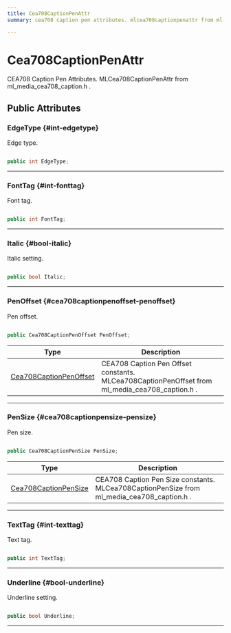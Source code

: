 ```yaml
---
title: Cea708CaptionPenAttr
summary: cea708 caption pen attributes. mlcea708captionpenattr from ml-media-cea708-caption.h. 

---
```


# Cea708CaptionPenAttr




CEA708 Caption Pen Attributes.  MLCea708CaptionPenAttr  from  ml&#95;media&#95;cea708&#95;caption.h .   





## Public Attributes

### EdgeType {#int-edgetype}

Edge type. 

```csharp

public int EdgeType;

```






-----------

### FontTag {#int-fonttag}

Font tag. 

```csharp

public int FontTag;

```






-----------

### Italic {#bool-italic}

Italic setting. 

```csharp

public bool Italic;

```






-----------

### PenOffset {#cea708captionpenoffset-penoffset}

Pen offset. 

```csharp

public Cea708CaptionPenOffset PenOffset;

```

| Type | Description  | 
|--|--|
| [Cea708CaptionPenOffset](/versioned_docs/version-14-Jun-2023/unity-api/api/UnityEngine.XR.MagicLeap/MLMedia/ParserCEA708/UnityEngine.XR.MagicLeap.MLMedia.ParserCEA708.md#enums-cea708captionpenoffset) | CEA708 Caption Pen Offset constants.  MLCea708CaptionPenOffset  from  ml&#95;media&#95;cea708&#95;caption.h .  |





-----------

### PenSize {#cea708captionpensize-pensize}

Pen size. 

```csharp

public Cea708CaptionPenSize PenSize;

```

| Type | Description  | 
|--|--|
| [Cea708CaptionPenSize](/versioned_docs/version-14-Jun-2023/unity-api/api/UnityEngine.XR.MagicLeap/MLMedia/ParserCEA708/UnityEngine.XR.MagicLeap.MLMedia.ParserCEA708.md#enums-cea708captionpensize) | CEA708 Caption Pen Size constants.  MLCea708CaptionPenSize  from  ml&#95;media&#95;cea708&#95;caption.h .  |





-----------

### TextTag {#int-texttag}

Text tag. 

```csharp

public int TextTag;

```






-----------

### Underline {#bool-underline}

Underline setting. 

```csharp

public bool Underline;

```






-----------


